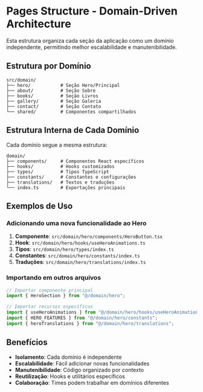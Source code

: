# Pages Structure - Domain-Driven Architecture

Esta estrutura organiza cada seção da aplicação como um domínio independente, permitindo melhor escalabilidade e manutenibilidade.

## Estrutura por Domínio

```
src/domain/
├── hero/           # Seção Hero/Principal
├── about/          # Seção Sobre
├── books/          # Seção Livros
├── gallery/        # Seção Galeria
├── contact/        # Seção Contato
└── shared/         # Componentes compartilhados
```

## Estrutura Interna de Cada Domínio

Cada domínio segue a mesma estrutura:

```
domain/
├── components/     # Componentes React específicos
├── hooks/          # Hooks customizados
├── types/          # Tipos TypeScript
├── constants/      # Constantes e configurações
├── translations/   # Textos e traduções
└── index.ts        # Exportações principais
```

## Exemplos de Uso

### Adicionando uma nova funcionalidade ao Hero

1. **Componente**: `src/domain/hero/components/HeroButton.tsx`
2. **Hook**: `src/domain/hero/hooks/useHeroAnimations.ts`
3. **Tipos**: `src/domain/hero/types/index.ts`
4. **Constantes**: `src/domain/hero/constants/index.ts`
5. **Traduções**: `src/domain/hero/translations/index.ts`

### Importando em outros arquivos

```typescript
// Importar componente principal
import { HeroSection } from "@/domain/hero";

// Importar recursos específicos
import { useHeroAnimations } from "@/domain/hero/hooks/useHeroAnimations";
import { HERO_FEATURES } from "@/domain/hero/constants";
import { heroTranslations } from "@/domain/hero/translations";
```

## Benefícios

- **Isolamento**: Cada domínio é independente
- **Escalabilidade**: Fácil adicionar novas funcionalidades
- **Manutenibilidade**: Código organizado por contexto
- **Reutilização**: Hooks e utilitários específicos
- **Colaboração**: Times podem trabalhar em domínios diferentes
